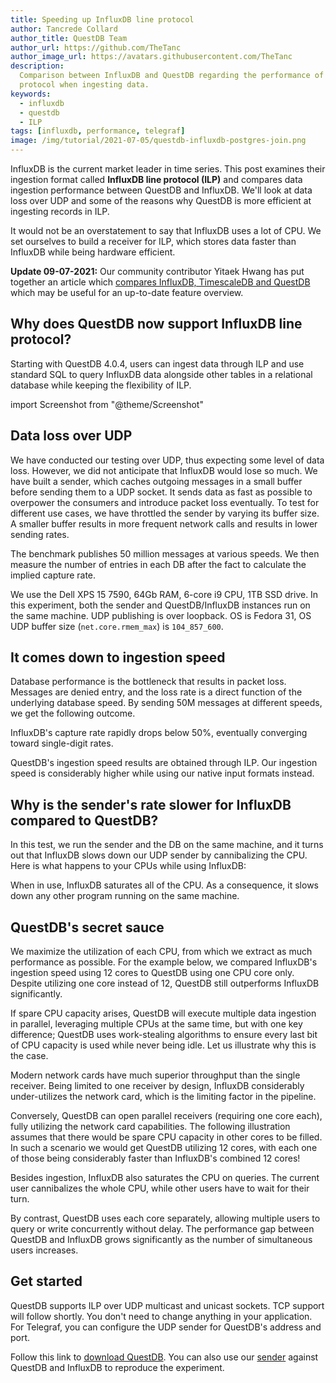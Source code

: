 ```yaml
---
title: Speeding up InfluxDB line protocol
author: Tancrede Collard
author_title: QuestDB Team
author_url: https://github.com/TheTanc
author_image_url: https://avatars.githubusercontent.com/TheTanc
description:
  Comparison between InfluxDB and QuestDB regarding the performance of the line
  protocol when ingesting data.
keywords:
  - influxdb
  - questdb
  - ILP
tags: [influxdb, performance, telegraf]
image: /img/tutorial/2021-07-05/questdb-influxdb-postgres-join.png
---
```


InfluxDB is the current market leader in time series. This post examines their
ingestion format called **InfluxDB line protocol (ILP)** and compares data
ingestion performance between QuestDB and InfluxDB. We'll look at data loss over
UDP and some of the reasons why QuestDB is more efficient at ingesting records
in ILP.

<!--truncate-->

It would not be an overstatement to say that InfluxDB uses a lot of CPU. We set
ourselves to build a receiver for ILP, which stores data faster than InfluxDB
while being hardware efficient.

**Update 09-07-2021:** Our community contributor Yitaek Hwang has put together
an article which
[compares InfluxDB, TimescaleDB and QuestDB](/tutorial/2021/07/05/comparing-questdb-timescaledb-influxdb/)
which may be useful for an up-to-date feature overview.

## Why does QuestDB now support InfluxDB line protocol?

Starting with QuestDB 4.0.4, users can ingest data through ILP and use standard
SQL to query InfluxDB data alongside other tables in a relational database while
keeping the flexibility of ILP.

import Screenshot from "@theme/Screenshot"

<Screenshot
  alt="A diagram showing QuestDB ingesting schema-agnostic InfluxDB line protocol and relational data"
  height={591}
  src="/img/tutorial/2021-07-05/questdb-influxdb-postgres-join.png"
  width={770}
/>

## Data loss over UDP

We have conducted our testing over UDP, thus expecting some level of data loss.
However, we did not anticipate that InfluxDB would lose so much. We have built a
sender, which caches outgoing messages in a small buffer before sending them to
a UDP socket. It sends data as fast as possible to overpower the consumers and
introduce packet loss eventually. To test for different use cases, we have
throttled the sender by varying its buffer size. A smaller buffer results in
more frequent network calls and results in lower sending rates.

The benchmark publishes 50 million messages at various speeds. We then measure
the number of entries in each DB after the fact to calculate the implied capture
rate.

We use the Dell XPS 15 7590, 64Gb RAM, 6-core i9 CPU, 1TB SSD drive. In this
experiment, both the sender and QuestDB/InfluxDB instances run on the same
machine. UDP publishing is over loopback. OS is Fedora 31, OS UDP buffer size
(`net.core.rmem_max`) is `104_857_600`.

## It comes down to ingestion speed

Database performance is the bottleneck that results in packet loss. Messages are
denied entry, and the loss rate is a direct function of the underlying database
speed. By sending 50M messages at different speeds, we get the following
outcome.

<Screenshot
  alt="Table showing a comparison of the capture rate between QuestDB and InfluxDB"
  height={591}
  src="/img/blog/2019-12-19/captureRate.png"
  width={770}
  title="Capture rate as a function of sender speed"
/>

InfluxDB's capture rate rapidly drops below 50%, eventually converging toward
single-digit rates.

<Screenshot
  alt="Chart showing a comparison of the capture rate between QuestDB and InfluxDB"
  height={591}
  src="/img/blog/2019-12-19/captureRateChart.png"
  width={770}
  title="Capture rate as a function of sender speed"
/>

QuestDB's ingestion speed results are obtained through ILP. Our ingestion speed
is considerably higher while using our native input formats instead.

<Screenshot
  alt="Chart showing a comparison of the capture rate between QuestDB and InfluxDB"
  height={591}
  src="/img/blog/2019-12-19/impliedSpeed.png"
  width={770}
  title="Implied ingestion speed in function of Sender speed"
/>

## Why is the sender's rate slower for InfluxDB compared to QuestDB?

In this test, we run the sender and the DB on the same machine, and it turns out
that InfluxDB slows down our UDP sender by cannibalizing the CPU. Here is what
happens to your CPUs while using InfluxDB:

<Screenshot
  alt="Bar chart showing the CPU usage of InfluxDB, idle versus under load"
  height={591}
  src="/img/blog/2019-12-19/impliedSpeed.png"
  width={770}
  title="InfluxDB’s CPU usage when serving requests"
/>

When in use, InfluxDB saturates all of the CPU. As a consequence, it slows down
any other program running on the same machine.

## QuestDB's secret sauce

We maximize the utilization of each CPU, from which we extract as much
performance as possible. For the example below, we compared InfluxDB's ingestion
speed using 12 cores to QuestDB using one CPU core only. Despite utilizing one
core instead of 12, QuestDB still outperforms InfluxDB significantly.

If spare CPU capacity arises, QuestDB will execute multiple data ingestion in
parallel, leveraging multiple CPUs at the same time, but with one key
difference; QuestDB uses work-stealing algorithms to ensure every last bit of
CPU capacity is used while never being idle. Let us illustrate why this is the
case.

Modern network cards have much superior throughput than the single receiver.
Being limited to one receiver by design, InfluxDB considerably under-utilizes
the network card, which is the limiting factor in the pipeline.

<Screenshot
  alt="Chart showing InfluxDB's queuing mechanism"
  height={591}
  src="/img/blog/2019-12-19/queueInflux.png"
  width={770}
  title="All CPU cores open one single receiver that under-utilizes the network card"
/>

Conversely, QuestDB can open parallel receivers (requiring one core each), fully
utilizing the network card capabilities. The following illustration assumes that
there would be spare CPU capacity in other cores to be filled. In such a
scenario we would get QuestDB utilizing 12 cores, with each one of those being
considerably faster than InfluxDB's combined 12 cores!

<Screenshot
  alt="Chart showing QuestDB's queuing mechanism"
  height={591}
  src="/img/blog/2019-12-19/queueQuest.png"
  width={770}
  title="Each CPU core opens an independent receiver working in parallel that fully leverages the network card"
/>

Besides ingestion, InfluxDB also saturates the CPU on queries. The current user
cannibalizes the whole CPU, while other users have to wait for their turn.

<Screenshot
  alt="How the CPU is shared under InfluxDB's load"
  height={591}
  src="/img/blog/2019-12-19/userInflux.png"
  width={770}
  title="Users monopolize all CPU cores one after the other"
/>

By contrast, QuestDB uses each core separately, allowing multiple users to query
or write concurrently without delay. The performance gap between QuestDB and
InfluxDB grows significantly as the number of simultaneous users increases.

<Screenshot
  alt="How the CPU is shared under QuestDB's load"
  height={591}
  src="/img/blog/2019-12-19/userQuest.png"
  width={770}
  title="Users share CPU cores and are served concurrently, with full CPU core utilization."
/>

## Get started

QuestDB supports ILP over UDP multicast and unicast sockets. TCP support will
follow shortly. You don't need to change anything in your application. For
Telegraf, you can configure the UDP sender for QuestDB's address and port.

Follow this link to [download QuestDB](/get-questdb). You can also use our
[sender]({@githubUrl@}/blob/master/benchmarks/src/main/java/org/questdb/LineUDPSenderMain.java)
against QuestDB and InfluxDB to reproduce the experiment.
